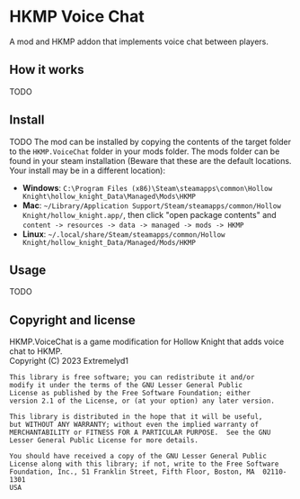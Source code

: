 # HKMP Voice Chat
A mod and HKMP addon that implements voice chat between players.

## How it works
TODO

## Install
TODO
The mod can be installed by copying the contents of the target folder to the `HKMP.VoiceChat` folder in your mods folder.
The mods folder can be found in your steam installation (Beware that these are the default locations.
Your install may be in a different location):
- **Windows**: `C:\Program Files (x86)\Steam\steamapps\common\Hollow Knight\hollow_knight_Data\Managed\Mods\HKMP`
- **Mac**: `~/Library/Application Support/Steam/steamapps/common/Hollow Knight/hollow_knight.app/`,
then click "open package contents" and `content -> resources -> data -> managed -> mods -> HKMP`
- **Linux**: `~/.local/share/Steam/steamapps/common/Hollow Knight/hollow_knight_Data/Managed/Mods/HKMP`

## Usage
TODO

## Copyright and license
HKMP.VoiceChat is a game modification for Hollow Knight that adds voice chat to HKMP.  
Copyright (C) 2023  Extremelyd1

    This library is free software; you can redistribute it and/or
    modify it under the terms of the GNU Lesser General Public
    License as published by the Free Software Foundation; either
    version 2.1 of the License, or (at your option) any later version.

    This library is distributed in the hope that it will be useful,
    but WITHOUT ANY WARRANTY; without even the implied warranty of
    MERCHANTABILITY or FITNESS FOR A PARTICULAR PURPOSE.  See the GNU
    Lesser General Public License for more details.

    You should have received a copy of the GNU Lesser General Public
    License along with this library; if not, write to the Free Software
    Foundation, Inc., 51 Franklin Street, Fifth Floor, Boston, MA  02110-1301
    USA